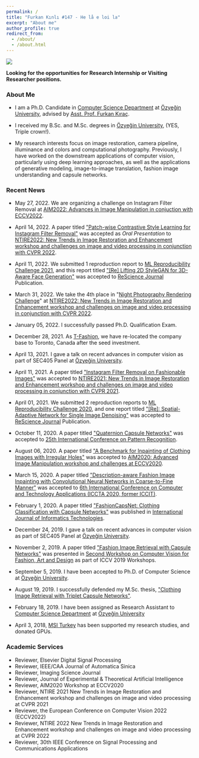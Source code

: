 ```yaml
---
permalink: /
title: "Furkan Kınlı #147 - He lå e loi la"
excerpt: "About me"
author_profile: true
redirect_from: 
  - /about/
  - /about.html
---
```

![][me]

**Looking for the opportunities for Research Internship or Visiting Researcher positions.**

### About Me

*   I am a Ph.D. Candidate in [Computer Science Department][ozu-cs] at [Özyeğin University][ozu],
advised by [Asst. Prof. Furkan Kıraç][fkirac].

*   I received my B.Sc. and M.Sc. degrees in [Özyeğin University][ozu], (YES, Triple crown!).

*   My research interests focus on image restoration, camera pipeline, illuminance and colors and computational photography. Previously, I have worked on the downstream applications of computer vision, particularly using deep learning approaches, as well as the applications of generative modeling, image-to-image translation, fashion image understanding and capsule networks.


### Recent News

* May 27, 2022. We are organizing a challenge on Instagram Filter Removal at [AIM2022: Advances in Image Manipulation in conjuction with ECCV2022][aim2022].

* April 14, 2022. A paper titled ["Patch-wise Contrastive Style Learning for Instagram Filter Removal"][cifr] was accepted as *Oral Presentation* to 
[NTIRE2022: New Trends in Image Restoration and Enhancement workshop and challenges on image and video processing 
in conjunction with CVPR 2022][ntire2022].

* April 11, 2022. We submitted 1 reproduction report to [ML Reproducibility Challenge 2021][reprod2021], and this report titled 
["[Re] Lifting 2D StyleGAN for 3D-Aware Face Generation"][liftedgan] was accepted to [ReScience Journal][rescience] Publication.

* March 31, 2022. We take the 4th place in "[Night Photography Rendering Challenge][nightimaging]" at [NTIRE2022: New Trends in Image Restoration and Enhancement workshop
and challenges on image and video processing
in conjunction with CVPR 2022][ntire2022].

* January 05, 2022. I successfully passed Ph.D. Qualification Exam.

* December 28, 2021. As [T-Fashion][tfashion], we have re-located the company base to Toronto, Canada after the seed investment.

* April 13, 2021. I gave a talk on recent advances in computer vision as part of SEC405 Panel at [Özyeğin University][ozu].
    
* April 11, 2021. A paper titled ["Instagram Filter Removal on Fashionable Images"][ifrnet] was accepted to 
[NTIRE2021: New Trends in Image Restoration and Enhancement workshop
and challenges on image and video processing
in conjunction with CVPR 2021][ntire2021].
    
* April 01, 2021. We submitted 2 reproduction reports to [ML Reproducibility Challenge 2020][reprod2020], and one report titled 
    ["[Re]: Spatial-Adaptive Network for Single Image Denoising"][sadnet] was accepted to [ReScience Journal][rescience] Publication.

* October 11, 2020. A paper titled ["Quaternion Capsule Networks"][quaternion-caps] was accepted to [25th International Conference on Pattern Recognition][icpr2020].

* August 06, 2020. A paper titled ["A Benchmark for Inpainting of Clothing Images with Irregular Holes"][fashion-inpainting] was accepted to 
[AIM2020: Advanced Image Manipulation workshop and challenges at ECCV2020][aim2020].

* March 15, 2020. A paper titled ["Description-aware Fashion Image Inpainting with Convolutional Neural Networks in Coarse-to-Fine Manner"][dafii]
was accepted to [6th International Conference on Computer and Technology Applications (ICCTA 2020, former ICCIT)][iccta].

* February 1, 2020. A paper titled ["FashionCapsNet: Clothing Classification with Capsule Networks"][fashioncapsnet]
was published in [International Journal of Informatics Technologies][ijit].

* December 24, 2019. I gave a talk on recent advances in computer vision as part of SEC405 Panel at [Özyeğin University][ozu].

* November 2, 2019. A paper titled ["Fashion Image Retrieval with Capsule Networks"][fircn] was presented in [Second Workshop on 
Computer Vision for Fashion, Art and Design][iccv-workshop] as part of ICCV 2019 Workshops.

* September 5, 2019. I have been accepted to Ph.D. of Computer Science at [Özyeğin University][ozu].

* August 19, 2019. I successfully defended my M.Sc. thesis, ["Clothing Image Retrieval with Triplet Capsule Networks"][msc-thesis].

* February 18, 2019. I have been assigned as Research Assistant to [Computer Science Department][ozu-cs] at [Özyeğin University][ozu]

* April 3, 2018, [MSI Turkey][msi] has been supported my research studies, and donated GPUs.
### Academic Services

* Reviewer, Elsevier Digital Signal Processing
* Reviewer, IEEE/CAA Journal of Automatica Sinica
* Reviewer, Imaging Science Journal
* Reviewer, Journal of Experimental & Theoretical Artificial Intelligence
* Reviewer, AIM2020 Workshop at ECCV2020
* Reviewer, NTIRE 2021 New Trends in Image Restoration and Enhancement workshop
and challenges on image and video processing at CVPR 2021
* Reviewer, the European Conference on Computer Vision 2022 (ECCV2022)
* Reviewer, NTIRE 2022 New Trends in Image Restoration and Enhancement workshop
and challenges on image and video processing at CVPR 2022
* Reviewer, 30th IEEE Conference on Signal Processing and Communications Applications


[me]: images/logo.jpg
[ozu-cs]: https://www.ozyegin.edu.tr/en/computer-science-department
[ozu]: https://www.ozyegin.edu.tr/en/
[fkirac]: https://scholar.google.com/citations?user=kdJBxv8AAAAJ
[iccta]: http://www.iccit.org
[dafii]: https://dl.acm.org/doi/abs/10.1145/3397125.3397155
[ijit]: https://dergipark.org.tr/en/pub/gazibtd
[fashioncapsnet]: https://dergipark.org.tr/en/download/article-file/952493
[iccv-workshop]: https://sites.google.com/view/cvcreative/home
[aim2020]: https://data.vision.ee.ethz.ch/cvl/aim20/
[fashion-inpainting]: https://link.springer.com/chapter/10.1007/978-3-030-66823-5_11
[ntire2021]: https://data.vision.ee.ethz.ch/cvl/ntire21/
[ntire2022]: https://data.vision.ee.ethz.ch/cvl/ntire22/
[icpr2020]: http://www.icpr2020.it/
[quaternion-caps]: https://ieeexplore.ieee.org/abstract/document/9412006
[rescience]: http://rescience.org/x
[sadnet]: https://openreview.net/pdf?id=yiAI9QN9nYt
[fircn]: http://openaccess.thecvf.com/content_ICCVW_2019/papers/CVFAD/Kinli_Fashion_Image_Retrieval_with_Capsule_Networks_ICCVW_2019_paper.pdf
[msc-thesis]: files/msc-thesis.pdf
[msi]: https://tr.msi.com/index.php
[tfashion]: https://tfashion.ai
[ifrnet]: https://openaccess.thecvf.com/content/CVPR2021W/NTIRE/papers/Kinli_Instagram_Filter_Removal_on_Fashionable_Images_CVPRW_2021_paper.pdf
[cifr]: https://arxiv.org/abs/2204.07486
[reprod2020]: https://paperswithcode.com/rc2020
[reprod2021]: https://openreview.net/group?id=ML_Reproducibility_Challenge/2021/Fall
[liftedgan]: https://openreview.net/pdf?id=BcNonfQ3RY
[nightimaging]: https://nightimaging.org/
[aim2022]: https://data.vision.ee.ethz.ch/cvl/aim22/
